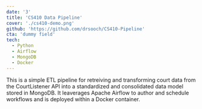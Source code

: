 ```yaml
---
date: '3'
title: 'CS410 Data Pipeline'
cover: './cs410-demo.png'
github: 'https://github.com/drsooch/CS410-Pipeline'
cta: 'dummy field'
tech:
  - Python
  - Airflow
  - MongoDB
  - Docker
---
```


This is a simple ETL pipeline for retreiving and transforming court data from the CourtListener API into a standardized and consolidated data model stored in MongoDB. It leaverages Apache Airflow to author and schedule workflows and is deployed within a Docker container.

